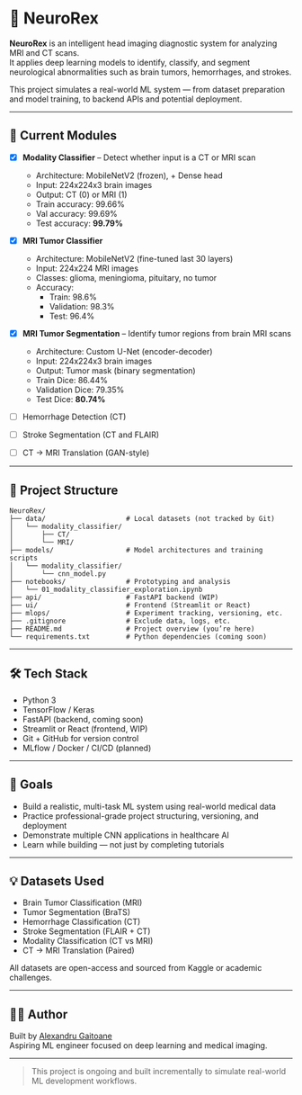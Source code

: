 # 🧠 NeuroRex

**NeuroRex** is an intelligent head imaging diagnostic system for analyzing MRI and CT scans.  
It applies deep learning models to identify, classify, and segment neurological abnormalities such as brain tumors, hemorrhages, and strokes.

This project simulates a real-world ML system — from dataset preparation and model training, to backend APIs and potential deployment.

---

## 🚀 Current Modules

- [x] **Modality Classifier** – Detect whether input is a CT or MRI scan

    - Architecture: MobileNetV2 (frozen), + Dense head
    - Input: 224x224x3 brain images
    - Output: CT (0) or MRI (1)
    - Train accuracy: 99.66%
    - Val accuracy: 99.69%
    - Test accuracy: **99.79%**

- [x] **MRI Tumor Classifier**

    - Architecture: MobileNetV2 (fine-tuned last 30 layers)
    - Input: 224x224 MRI images
    - Classes: glioma, meningioma, pituitary, no tumor
    - Accuracy:
        - Train: 98.6%
        - Validation: 98.3%
        - Test: 96.4%
        
- [x] **MRI Tumor Segmentation** – Identify tumor regions from brain MRI scans

    - Architecture: Custom U-Net (encoder-decoder)
    - Input: 224x224x3 brain images
    - Output: Tumor mask (binary segmentation)
    - Train Dice: 86.44%
    - Validation Dice: 79.35%
    - Test Dice: **80.74%**
    
- [ ] Hemorrhage Detection (CT)
- [ ] Stroke Segmentation (CT and FLAIR)
- [ ] CT → MRI Translation (GAN-style)

---

## 📁 Project Structure

```
NeuroRex/
├── data/                    # Local datasets (not tracked by Git)
│   └── modality_classifier/
│       ├── CT/
│       └── MRI/
├── models/                  # Model architectures and training scripts
│   └── modality_classifier/
│       └── cnn_model.py
├── notebooks/               # Prototyping and analysis
│   └── 01_modality_classifier_exploration.ipynb
├── api/                     # FastAPI backend (WIP)
├── ui/                      # Frontend (Streamlit or React)
├── mlops/                   # Experiment tracking, versioning, etc.
├── .gitignore               # Exclude data, logs, etc.
├── README.md                # Project overview (you’re here)
└── requirements.txt         # Python dependencies (coming soon)
```
---

## 🛠️ Tech Stack

- Python 3
- TensorFlow / Keras
- FastAPI (backend, coming soon)
- Streamlit or React (frontend, WIP)
- Git + GitHub for version control
- MLflow / Docker / CI/CD (planned)

---

## 📌 Goals

- Build a realistic, multi-task ML system using real-world medical data
- Practice professional-grade project structuring, versioning, and deployment
- Demonstrate multiple CNN applications in healthcare AI
- Learn while building — not just by completing tutorials

---

## 💡 Datasets Used

- Brain Tumor Classification (MRI)
- Tumor Segmentation (BraTS)
- Hemorrhage Classification (CT)
- Stroke Segmentation (FLAIR + CT)
- Modality Classification (CT vs MRI)
- CT → MRI Translation (Paired)

All datasets are open-access and sourced from Kaggle or academic challenges.

---

## 👨‍💻 Author

Built by [Alexandru Gaitoane](https://github.com/alexandrugaitoane)  
Aspiring ML engineer focused on deep learning and medical imaging.

---

> This project is ongoing and built incrementally to simulate real-world ML development workflows.
